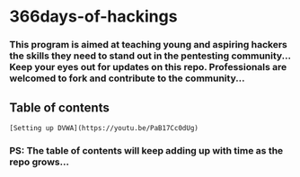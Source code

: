 # 366days-of-hackings
### This program is aimed at teaching young and aspiring hackers the skills they need to stand out in the pentesting community... Keep your eyes out for updates on this repo. Professionals are welcomed to fork and contribute to the community...

## Table of contents
	[Setting up DVWA](https://youtu.be/PaB17Cc0dUg)

### PS: The table of contents will keep adding up with time as the repo grows...